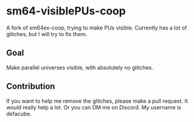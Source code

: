 # sm64-visiblePUs-coop
A fork of sm64ex-coop, trying to make PUs visible.
Currently has a lot of glitches, but I will try to fix them.

## Goal
Make parallel universes visible, with absolutely no glitches.

## Contribution
If you want to help me remove the glitches, please make a pull request.
It would really help a lot.
Or you can DM me on Discord. My username is defacube.
